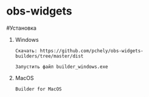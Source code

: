 # obs-widgets

#Установка
1) Windows
   
   ```Скачать: https://github.com/pchely/obs-widgets-builders/tree/master/dist```
   
   ```Запустить файл builder_windows.exe```
   


2) MacOS
   
   ```Builder for MacOS```